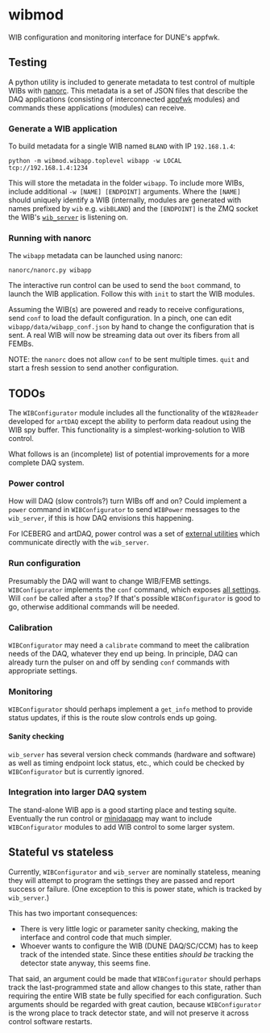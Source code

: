 # wibmod

WIB configuration and monitoring interface for DUNE's appfwk.

## Testing

A python utility is included to generate metadata to test control of multiple 
WIBs with [nanorc](https://github.com/DUNE-DAQ/nanorc). This metadata is a set
of JSON files that describe the DAQ applications (consisting of interconnected
[appfwk](https://github.com/DUNE-DAQ/appfwk) modules) and commands these 
applications (modules) can receive.

### Generate a WIB application

To build metadata for a single WIB named `BLAND` with IP `192.168.1.4`:
```
python -m wibmod.wibapp.toplevel wibapp -w LOCAL tcp://192.168.1.4:1234
```
This will store the metadata in the folder `wibapp`. To include more WIBs,
include additional `-w [NAME] [ENDPOINT]` arguments. Where the `[NAME]` should
uniquely identify a WIB (internally, modules are generated with names prefixed
by `wib` e.g. `wibBLAND`) and the `[ENDPOINT]` is the ZMQ socket the WIB's 
[`wib_server`](https://github.com/DUNE-DAQ/dune-wib-firmware/tree/master/sw) is 
listening on. 

### Running with nanorc

The `wibapp` metadata can be launched using nanorc:
```
nanorc/nanorc.py wibapp
```
The interactive run control can be used to send the `boot` command, to launch
the WIB application. Follow this with `init` to start the WIB modules. 

Assuming the WIB(s) are powered and ready to receive configurations, send `conf`
to load the default configuration. In a pinch, one can edit `wibapp/data/wibapp_conf.json`
by hand to change the configuration that is sent. A real WIB will now be 
streaming data out over its fibers from all FEMBs.

NOTE: the `nanorc` does not allow `conf` to be sent multiple times. `quit` and 
start a fresh session to send another configuration.

## TODOs

The `WIBConfigurator` module includes all the functionality of the `WIB2Reader`
developed for `artDAQ` except the ability to perform data readout using the WIB
spy buffer. This functionality is a simplest-working-solution to WIB control.

What follows is an (incomplete) list of potential improvements for a more
complete DAQ system.

### Power control

How will DAQ (slow controls?) turn WIBs off and on? Could implement a `power`
command in `WIBConfigurator` to send `WIBPower` messages to the `wib_server`, if
this is how DAQ envisions this happening.

For ICEBERG and artDAQ, power control was a set of 
[external utilities](https://github.com/DUNE-DAQ/dune-wib-firmware/tree/master/sw)
which communicate directly with the `wib_server`.

### Run configuration

Presumably the DAQ will want to change WIB/FEMB settings. `WIBConfigurator` 
implements the `conf` command, which exposes [all settings](schema/wibmod/wibconfigurator.json). 
Will `conf` be called after a `stop`? If that's possible `WIBConfigurator` is 
good to go, otherwise additional commands will be needed.

### Calibration

`WIBConfigurator` may need a `calibrate` command to meet the calibration needs 
of the DAQ, whatever they end up being. In principle, DAQ can already turn the 
pulser on and off by sending `conf` commands with appropriate settings.

### Monitoring

`WIBConfigurator` should perhaps implement a `get_info` method to provide status
updates, if this is the route slow controls ends up going.

#### Sanity checking

`wib_server` has several version check commands (hardware and software) as well
as timing endpoint lock status, etc., which could be checked by `WIBConfigurator`
but is currently ignored. 

### Integration into larger DAQ system

The stand-alone WIB app is a good starting place and testing squite. Eventually
the run control or [minidaqapp](minidaqapp) may want to include `WIBConfigurator` 
modules to add WIB control to some larger system. 

## Stateful vs stateless

Currently, `WIBConfigurator` and `wib_server` are nominally stateless, meaning
they will attempt to program the settings they are passed and report success or
failure. (One exception to this is power state, which is tracked by `wib_server`.)

This has two important consequences:
* There is very little logic or parameter sanity checking, making the interface 
  and control code that much simpler.
* Whoever wants to configure the WIB (DUNE DAQ/SC/CCM) has to keep track of the
  intended state. Since these entities _should be_ tracking the detector state
  anyway, this seems fine.
  
That said, an argument could be made that `WIBConfigurator` should perhaps track
the last-programmed state and allow changes to this state, rather than requiring 
the entire WIB state be fully specified for each configuration. Such arguments
should be regarded with great caution, because `WIBConfigurator` is the wrong
place to track detector state, and will not preserve it across control software
restarts.
